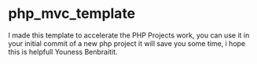 # php_mvc_template
I made this template to accelerate the PHP Projects work, you can use it in your initial commit of a new php project it will save you some time, i hope this is helpfull
Youness Benbraitit.
